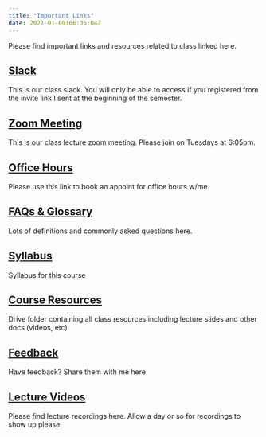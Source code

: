```yaml
---
title: "Important Links"
date: 2021-01-09T06:35:04Z
---
```


Please find important links and resources related to class linked here.

## [Slack](http://sta9760s2021.slack.com/)

This is our class slack. You will only be able to access if you registered from the invite link I sent at the beginning of the semester.

## [Zoom Meeting]( https://baruch.zoom.us/j/89557953690)

This is our class lecture zoom meeting. Please join on Tuesdays at 6:05pm.


## [Office Hours](https://calendly.com/taq-karim/office-hours)

Please use this link to book an appoint for office hours w/me.

## [FAQs & Glossary](https://docs.google.com/document/d/12zd9B5EP1JgCSOMOiehhDRF91OZnwe-PPBAiOJEyggY/edit#)
Lots of definitions and commonly asked questions here.

## [Syllabus](https://docs.google.com/document/d/1LoHWQyEgINsL09sefbDiECkgA2LO7m3oNtIYQns509M/edit)
Syllabus for this course

## [Course Resources](https://drive.google.com/drive/u/0/folders/15gDsvPj8ZgpsKbhJHZWEo0nUgHcbtBeG)
Drive folder containing all class resources including lecture slides and other docs (videos, etc)

## [Feedback](https://airtable.com/shrztazqE4NqnULsG)
Have feedback? Share them with me here

## [Lecture Videos](https://airtable.com/shrQAyDYeKLkFWwb7)
Please find lecture recordings here. Allow a day or so for recordings to show up please

